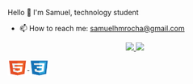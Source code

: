 Hello 👋 I'm Samuel, technology student

- 📫 How to reach me: samuelhmrocha@gmail.com

<div align="center">
  <a href="https://github.com/shmr8">
  <img height="180em" src="https://github-readme-stats.vercel.app/api?username=shmr8&show_icons=true&theme=tokyonight&include_all_commits=true&count_private=true"/>
  <img height="180em" src="https://github-readme-stats.vercel.app/api/top-langs/?username=shmr8&layout=compact&langs_count=7&theme=tokyonight"/>
</div>
<div style="display: inline_block"><br>
  
  <img align="center" alt="Rafa-HTML" height="30" width="39" src="https://raw.githubusercontent.com/devicons/devicon/master/icons/html5/html5-original.svg">
  <img align="center" alt="Rafa-CSS" height="30" width="39" src="https://raw.githubusercontent.com/devicons/devicon/master/icons/css3/css3-original.svg">
</div>
